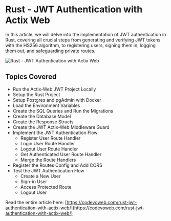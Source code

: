 # Rust - JWT Authentication with Actix Web

In this article, we will delve into the implementation of JWT authentication in Rust, covering all crucial steps from generating and verifying JWT tokens with the HS256 algorithm, to registering users, signing them in, logging them out, and safeguarding private routes.

![Rust - JWT Authentication with Actix Web](https://codevoweb.com/wp-content/uploads/2023/02/Rust-JWT-Authentication-with-Actix-Web.webp)

## Topics Covered

- Run the Actix-Web JWT Project Locally
- Setup the Rust Project
- Setup Postgres and pgAdmin with Docker
- Load the Environment Variables
- Create the SQL Queries and Run the Migrations
- Create the Database Model
- Create the Response Structs
- Create the JWT Actix-Web Middleware Guard
- Implement the JWT Authentication Flow
    - Register User Route Handler
    - Login User Route Handler
    - Logout User Route Handler
    - Get Authenticated User Route Handler
    - Merge the Route Handlers
- Register the Routes Config and Add CORS
- Test the JWT Authentication Flow
    - Create a New User
    - Sign-in User
    - Access Protected Route
    - Logout User

Read the entire article here: [https://codevoweb.com/rust-jwt-authentication-with-actix-web/](https://codevoweb.com/rust-jwt-authentication-with-actix-web/)

